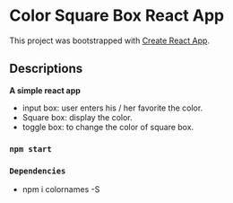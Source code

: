 # Color Square Box  React App

This project was bootstrapped with [Create React App](https://github.com/facebook/create-react-app).

## Descriptions

 **A simple react app**
 - input box: user enters his / her favorite the  color.
 - Square box: display the color.
 - toggle box: to change the color of square box.

### `npm start`


### `Dependencies`

- npm i colornames -S
